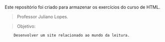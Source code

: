 Este repositório foi criado para armazenar os exercícios do curso de HTML.

>Professor Juliano Lopes.

> Objetivo:
        
        Desenvolver um site relacionado ao mundo da leitura. 